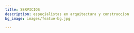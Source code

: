 ```yaml
---
title: SERVICIOS
description: especialistas en arquitectura y construccion
bg_image: images/featue-bg.jpg

---
```

